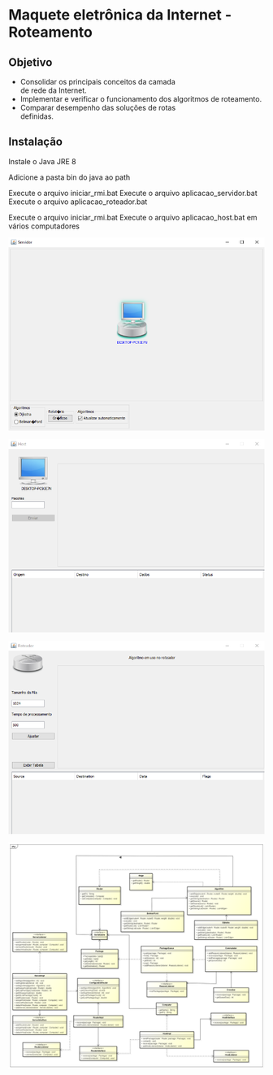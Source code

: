 # Maquete eletrônica da Internet - Roteamento

## Objetivo	
- Consolidar	os	principais	conceitos	da	camada	
de	rede	da	Internet.	
- Implementar	e	verificar	o	funcionamento	dos	
algoritmos	de	roteamento.	
- Comparar	desempenho	das	soluções	de	rotas	
definidas.

## Instalação

Instale o Java JRE 8

Adicione a pasta bin do java ao path

Execute o arquivo iniciar_rmi.bat
Execute o arquivo aplicacao_servidor.bat
Execute o arquivo aplicacao_roteador.bat

Execute o arquivo iniciar_rmi.bat
Execute o arquivo aplicacao_host.bat em vários computadores


![Alt text](/screenshots/server.png?raw=true "Server")

![Alt text](/screenshots/host.png?raw=true "Host")

![Alt text](/screenshots/router.png?raw=true "Router")

![Alt text](/docs/diagrama_de_classes.png?raw=true "Diagrama")
